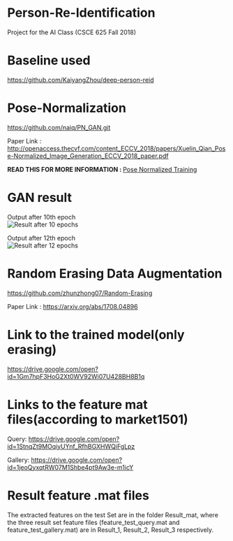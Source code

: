 # Person-Re-Identification
Project for the AI Class (CSCE 625 Fall 2018)

# Baseline used 
https://github.com/KaiyangZhou/deep-person-reid

# Pose-Normalization
https://github.com/naiq/PN_GAN.git

Paper Link : http://openaccess.thecvf.com/content_ECCV_2018/papers/Xuelin_Qian_Pose-Normalized_Image_Generation_ECCV_2018_paper.pdf

<b>READ THIS FOR MORE INFORMATION : </b> [Pose Normalized Training](https://github.tamu.edu/aditya30394/Person-Re-Identification/blob/master/deep-person-reid/README.md)

# GAN result
Output after 10th epoch <br>
![Result after 10 epochs](https://github.tamu.edu/aditya30394/Person-Re-Identification/blob/master/GAN_training_epoch_10.png)

Output after 12th epoch <br>
![Result after 12 epochs](https://github.tamu.edu/aditya30394/Person-Re-Identification/blob/master/GAN_training_epoch_12.png)

# Random Erasing Data Augmentation
https://github.com/zhunzhong07/Random-Erasing

Paper Link : https://arxiv.org/abs/1708.04896

# Link to the trained model(only erasing)
https://drive.google.com/open?id=1Gm7hpF3HoG2Xt0WV92Wi07U428BH8B1q

# Links to the feature mat files(according to market1501)
Query: https://drive.google.com/open?id=1StnqZt9MOqiyUYnf_RfhBGXHWQiFgLpz

Gallery: https://drive.google.com/open?id=1jeoQyxqtRW07M1Shbe4pt9Aw3e-m1icY
# Result feature .mat files
The extracted features on the test Set are in the folder Result_mat, where the three result set feature files (feature_test_query.mat and feature_test_gallery.mat) are in Result_1, Result_2, Result_3 respectively.
